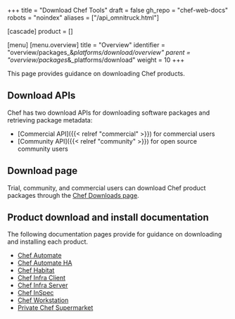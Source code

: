 +++
title = "Download Chef Tools"
draft = false
gh_repo = "chef-web-docs"
robots = "noindex"
aliases = ["/api_omnitruck.html"]

[cascade]
  product = []

[menu]
  [menu.overview]
    title = "Overview"
    identifier = "overview/packages_&_platforms/download/overview"
    parent = "overview/packages_&_platforms/download"
    weight = 10
+++

This page provides guidance on downloading Chef products.

## Download APIs

Chef has two download APIs for downloading software packages and retrieving package metadata:

- [Commercial API]({{< relref "commercial" >}}) for commercial users
- [Community API]({{< relref "community" >}}) for open source community users

## Download page

Trial, community, and commercial users can download Chef product packages through the [Chef Downloads page](https://www.chef.io/downloads).

## Product download and install documentation

The following documentation pages provide for guidance on downloading and installing each product.

- [Chef Automate](/automate/install/)
- [Chef Automate HA](/automate/ha/)
- [Chef Habitat](/habitat/install_habitat/)
- [Chef Infra Client](/install_bootstrap/)
- [Chef Infra Server](/server/install_server/)
- [Chef InSpec](/inspec/install/)
- [Chef Workstation](/workstation/install_workstation/)
- [Private Chef Supermarket](/supermarket/install_supermarket/)
